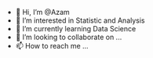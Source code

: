 - 👋 Hi, I’m @Azam
- 👀 I’m interested in Statistic and Analysis
- 🌱 I’m currently learning Data Science 
- 💞️ I’m looking to collaborate on ...
- 📫 How to reach me ...

<!---
Azam7Rahbari/Azam7Rahbari is a ✨ special ✨ repository because its `README.md` (this file) appears on your GitHub profile.
You can click the Preview link to take a look at your changes.
--->
